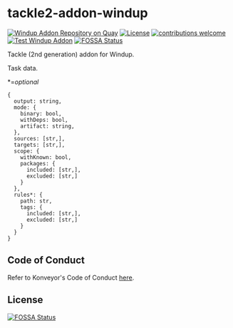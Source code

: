 # tackle2-addon-windup

[![Windup Addon Repository on Quay](https://quay.io/repository/konveyor/tackle2-addon-windup/status "Windup Addon Repository on Quay")](https://quay.io/repository/konveyor/tackle2-addon-windup) [![License](http://img.shields.io/:license-apache-blue.svg)](http://www.apache.org/licenses/LICENSE-2.0.html) [![contributions welcome](https://img.shields.io/badge/contributions-welcome-brightgreen.svg?style=flat)](https://github.com/konveyor/tackle2-addon-windup/pulls) [![Test Windup Addon](https://github.com/konveyor/tackle2-addon-windup/actions/workflows/test-windup.yml/badge.svg?branch=main)](https://github.com/konveyor/tackle2-addon-windup/actions/workflows/test-windup.yml)
[![FOSSA Status](https://app.fossa.com/api/projects/git%2Bgithub.com%2Fkonveyor%2Ftackle2-addon-windup.svg?type=shield)](https://app.fossa.com/projects/git%2Bgithub.com%2Fkonveyor%2Ftackle2-addon-windup?ref=badge_shield)

Tackle (2nd generation) addon for Windup.


Task data.

*=_optional_

```
{
  output: string,
  mode: {
    binary: bool,
    withDeps: bool,
    artifact: string,
  },
  sources: [str,],
  targets: [str,],
  scope: {
    withKnown: bool,
    packages: {
      included: [str,],
      excluded: [str,]
    }
  },
  rules*: {
    path: str, 
    tags: {
      included: [str,],
      excluded: [str,]
    }
  }
}
```


## Code of Conduct
Refer to Konveyor's Code of Conduct [here](https://github.com/konveyor/community/blob/main/CODE_OF_CONDUCT.md).


## License
[![FOSSA Status](https://app.fossa.com/api/projects/git%2Bgithub.com%2Fkonveyor%2Ftackle2-addon-windup.svg?type=large)](https://app.fossa.com/projects/git%2Bgithub.com%2Fkonveyor%2Ftackle2-addon-windup?ref=badge_large)